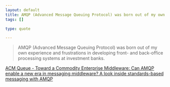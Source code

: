 ```yaml
--- 
layout: default
title: AMQP (Advanced Message Queuing Protocol) was born out of my own experience and frustr...
tags: []

type: quote

---
```

> AMQP (Advanced Message Queuing Protocol) was born out of my own experience and frustrations in developing front- and back-office processing systems at investment banks.

<a href="http://www.acmqueue.org/modules.php?name=Content&pa=showpage&pid=485&page=1">ACM Queue - Toward a Commodity Enterprise Middleware: Can AMQP enable a new era in messaging middleware? A look inside standards-based messaging with AMQP</a>
